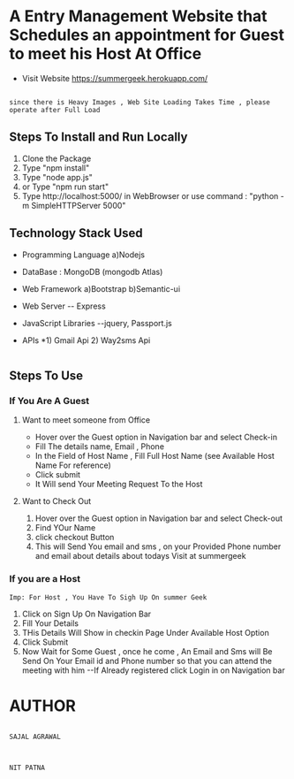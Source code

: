 
# A Entry Management Website that Schedules an appointment for Guest to meet his Host At Office

  

* Visit Website  https://summergeek.herokuapp.com/ 

```

since there is Heavy Images , Web Site Loading Takes Time , please operate after Full Load

```

  

## Steps To Install and Run Locally

1) Clone the Package
2) Type "npm install"
3) Type "node app.js"
4) or Type "npm run start"
5) Type http://localhost:5000/ in WebBrowser or use command : "python -m SimpleHTTPServer 5000"



## Technology Stack Used
* Programming Language
   a)Nodejs

* DataBase : MongoDB  (mongodb Atlas)
* Web Framework
  a)Bootstrap 
  b)Semantic-ui

* Web Server -- Express
* JavaScript Libraries --jquery, Passport.js
* APIs 
*1)  Gmail Api 2)   Way2sms Api

```
```
## Steps To Use 

### If You Are A Guest 
   
 1) Want to meet someone from Office 
	* Hover over the Guest option in Navigation bar and select Check-in
   	* Fill The details name, Email , Phone
   	* In the Field of Host Name , Fill Full Host Name (see Available Host Name For reference)
   	* Click submit
    * It Will send Your Meeting Request To the Host
    
   2) Want to Check Out
       1) Hover over the Guest option in Navigation bar and select Check-out
       2) Find YOur Name
       3) click checkout Button
       4) This will Send You email and sms , on your Provided Phone number and email about details about todays Visit at summergeek

###  If you are a Host
```
Imp: For Host , You Have To Sigh Up On summer Geek
 ```
 1) Click on Sign Up On Navigation Bar
 2) Fill Your Details
 3) THis Details Will Show in checkin Page Under Available Host Option
 4) Click Submit
 5) Now Wait for Some Guest , once he come , An Email and Sms will Be Send On Your Email id and Phone number so that you can attend the meeting with him
 --If Already registered click Login in on Navigation bar



  

# AUTHOR

```

SAJAL AGRAWAL

  

NIT PATNA

```
